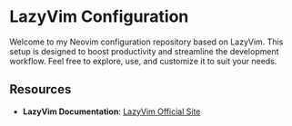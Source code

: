 # LazyVim Configuration

Welcome to my Neovim configuration repository based on LazyVim. This setup is designed to boost productivity and streamline the development workflow. Feel free to explore, use, and customize it to suit your needs.

## Resources

- **LazyVim Documentation**: [LazyVim Official Site](https://www.lazyvim.org/)
